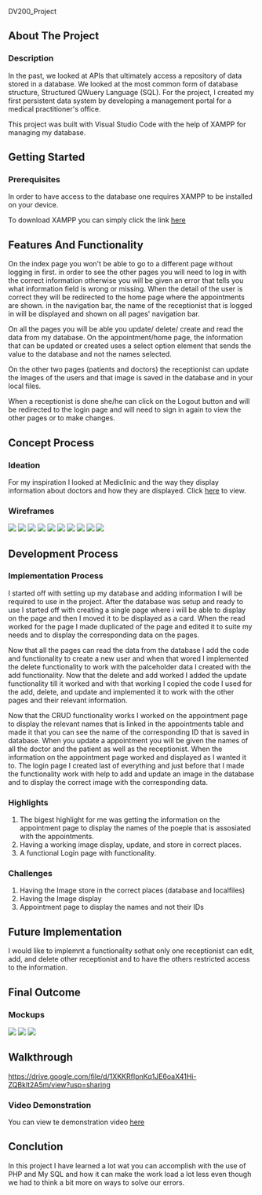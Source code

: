  DV200_Project
 
## About The Project
### Description
<p> 
 In the past, we looked at APIs that ultimately access a repository of data stored in a database. We looked at the most common form of database structure, Structured QWuery Language (SQL).
 For the project, I created my first persistent data system by developing a management portal for a medical practitioner's office.
</p>
<p>
 This project was built with Visual Studio Code with the help of XAMPP for managing my database.
</p>

## Getting Started
### Prerequisites
<p>
 In order to have access to the database one requires XAMPP to be installed on your device.
</p>
<p>
 To download XAMPP you can simply click the link <a href="https://www.apachefriends.org/">here</a>
</p>

## Features And Functionality
<p> On the index page you won't be able to go to a different page without logging in first. in order to see the other pages you will need to log in with the correct information otherwise you will be given an error that tells you what information field is wrong or missing. When the detail of the user is correct they will be redirected to the home page where the appointments are shown. in the navigation bar, the name of the receptionist that is logged in will be displayed and shown on all pages' navigation bar.</p>

<p> On all the pages you will be able you update/ delete/ create and read the data from my database. On the appointment/home page, the information that can be updated or created uses a select option element that sends the value to the database and not the names selected.</p>

<p>On the other two pages (patients and doctors) the receptionist can update the images of the users and that image is saved in the database and in your local files.</p>

<p>When a receptionist is done she/he can click on the Logout button and will be redirected to the login page and will need to sign in again to view the other pages or to make changes.</p>

## Concept Process
<h3>Ideation</h3>
<p>For my inspiration I looked at Mediclinic and the way they display information about doctors and how they are displayed. Click <a href="https://www.mediclinic.co.za/en/corporate/find-a-doctor.html">here</a> to view.</p>
<h3>Wireframes</h3>
<img src="images/wireframes/Wireframe - Register.png">
<img src="images/wireframes/Wireframe - Register-1.png">
<img src="images/wireframes/Wireframe - Login.png">
<img src="images/wireframes/Wireframe - Login-1.png">
<img src="images/wireframes/Wireframe - Doctors-1.png">
<img src="images/wireframes/Wireframe - Doctors-3.png">
<img src="images/wireframes/Wireframe - Patient.png">
<img src="images/wireframes/Wireframe - Patient-1.png">
<img src="images/wireframes/Wireframe - Doctors.png">
<img src="images/wireframes/Wireframe - Doctors-2.png">

## Development Process
### Implementation Process
<p>I started off with setting up my database and adding information I will be required to use in the project. After the database was setup and ready to use I started off with creating a single page where i will be able to display on the page and then I moved it to be displayed as a card. When the read worked for the page I made duplicated of the page and edited it to suite my needs and to display the corresponding data on the pages.
</p>
<p>
Now that all the pages can read the data from the database I add the code and functionality to create a new user and when that wored I implemented the delete functionality to work with the palceholder data I created with the add functionality. Now that the delete and add worked I added the update functionality till it worked and with that working I copied the code I used for the add, delete, and update and implemented it to work with the other pages and their relevant information.
</p>
<p>
Now that the CRUD functionality works I worked on the appointment page to display the relevant names that is linked in the appointments table and made it that you can see the name of the corresponding ID that is saved in database. When you update a appointment you will be given the names of all the doctor and the patient as well as the receptionist. When the information on the appointment page worked and displayed as I wanted it to. The login page I created last of everything and just before that I made the functionality work with help to add and update an image in the database and to display the correct image with the corresponding data.</p>
<h3>Highlights</h3>
<ol>
 <li>The bigest highlight for me was getting the information on the appointment page to display the names of the poeple that is assosiated with the appointments.</li>
 <li>Having a working image display, update, and store in correct places.</li>
 <li>A functional Login page with functionality.</li>
</ol>
<h3>Challenges</h3> 
<ol>
 <li>Having the Image store in the correct places (database and localfiles)</li>
 <li>Having the Image display</li>
 <li>Appointment page to display the names and not their IDs</li>
</ol>

## Future Implementation
<p>I would like to implemnt a functionality sothat only one receptionist can edit, add, and delete other receptionist and to have the others restricted access to the information.</p>

## Final Outcome
### Mockups
<img src="images/mockups/Mockup_1.png">
<img src="images/mockups/Mockup_2.png">
<img src="images/mockups/Mockup_3.png">

## Walkthrough
https://drive.google.com/file/d/1XKKRfIpnKq1JE6oaX41Hi-ZQBklt2A5m/view?usp=sharing
### Video Demonstration
<p>You can view te demonstration video <a href="https://drive.google.com/file/d/1lEulpf_K2HweDqd7slhcVOExBGD-GI_S/view?usp=sharing">here</a></p>

## Conclution
<p>In this project I have learned a lot wat you can accomplish with the use of PHP and My SQL and how it can make the work load a lot less even though we had to think a bit more on ways to solve our errors.</p>
